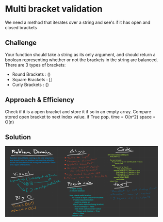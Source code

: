 # Multi bracket validation
<!-- Short summary or background information -->
We need a method that iterates over a string and see's if it has open and closed brackets

## Challenge
<!-- Description of the challenge -->
Your function should take a string as its only argument, and should return a boolean representing whether or not the brackets in the string are balanced. There are 3 types of brackets:

- Round Brackets : ()
- Square Brackets : []
- Curly Brackets : {}

## Approach & Efficiency
<!-- What approach did you take? Why? What is the Big O space/time for this approach? -->
Check if it is a open bracket and store it if so in an empty array. Compare stored open bracket to next index value. if True pop.
time = O(n^2)
space = O(n)

## Solution
<!-- Embedded whiteboard image -->
![image](../../assets/multibracket.png)
